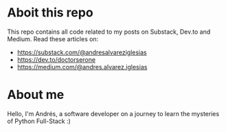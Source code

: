# Aboit this repo
This repo contains all code related to my posts on Substack, Dev.to and Medium. Read these articles on:
- https://substack.com/@andresalvareziglesias
- https://dev.to/doctorserone
- https://medium.com/@andres.alvarez.iglesias

# About me

Hello, I'm Andrés, a software developer on a journey to learn the mysteries of Python Full-Stack :)
